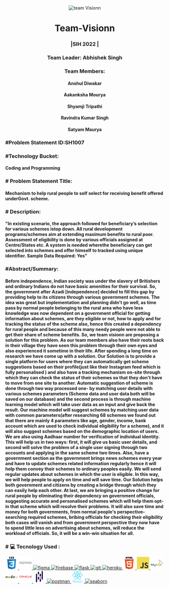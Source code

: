 
<div align="center">
  <img width="100" height="100" alt="team Visionn" src="https://user-images.githubusercontent.com/69837173/183259816-e94e977e-eb5f-4c9f-9cf6-66a80507d1b1.png" >
</div>
<h1 align="center">Team-Visionn</h1>
<h3 align="center">|SIH 2022 |</h3>
<h3 align="center">Team Leader: Abhishek Singh</h3>
<h3 align="center">Team Members:</h3>
<p align="center">
    <h4 align="center"> Anshul Diwakar </h4>
    <h4 align="center"> Aakanksha Mourya</h4>
    <h4 align="center"> Shyamji Tripathi</h4>
    <h4 align="center">Ravindra Kumar Singh</h4>
    <h4 align="center">Satyam Maurya</h4>
</p>
<h3 align="left">#Problem Statement ID:SH1007</h3>
<h3 align="left">#Technology Bucket:</h3><h4>Coding and Programming</h4>
<h3 align="left"> # Problem Statement Title:</h3><h4>Mechanism to help rural people to self select for receiving benefit offered underGovt. scheme.</h4>
<h3 align="left"> # Description:</h3><h4>	
"In existing scenario, the approach followed for beneficiary’s selection for various schemes istop down. All rural development programs/schemes aim at extending maximum benefits to rural poor. Assessment of eligibility is done by various officials assigned at Centre/States etc. A system is needed wherethe beneficiary can get selected into schemes and offer himself to tracked using unique identifier. Sample Data Required: Yes"</h4>
<h3 align="left">#Abstract/Summary:</h3><h4>Before independence, Indian society was under the slavery of Britishers and ordinary Indians do not have basic amenities for their survival. So, the government after Azadi [independence] decided to fill this gap by providing help to its citizens through various government schemes. The idea was great but implementation and planning didn’t go well, as time pass by normal people belonging to the rural area who have less knowledge was now dependent on a government official for getting information about schemes, are they eligible or not, how to apply and for tracking the status of the scheme also, hence this created a dependency for rural people and because of this many needy people were not able to get their share of scheme benefits. So, we team visionn are proposing a solution for this problem. As our team members also have their roots back in their village they have seen this problem through their own eyes and also experienced it sometime in their life. After spending a long time on research we have come up with a solution. Our Solution is to provide a single platform for users where they can automatically get scheme suggestions based on their profile(just like their Instagram feed which is fully personalised ) and also have a tracking mechanism on-site through which they can check the status of their schemes so that they don't have to move from one site to another. Automatic suggestion of scheme is done through two way processed one- by matching user details with various schemes parameters (Scheme data and user data both will be saved on our database) and the second process is through machine learning model which will take user data as an input and give back the result. Our machine model will suggest schemes by matching user data with common parameters(after researching 68 schemes we found out that there are mainly 4 parameters like age, gender, income, bank account which are used to check individual eligibility for a scheme), and it will also suggest schemes based on the demographic location of users. We are also using Aadhaar number for verification of individual identity. This will help us in two ways: first, it will give us basic user details, and second will solve the problem of a single user signing through two accounts and applying in the same scheme two times. Also, have a government section as the government brings news schemes every year and have to update schemes related information regularly hence it will help them convey their schemes to ordinary peoples easily. We will send regular updates about schemes in which the user is eligible. In this way, we will help people to apply on time and will save time. Our Solution helps both government and citizens by creating a bridge through which they can easily help each other. At last, we are bringing a positive change for rural people by eliminating their dependency on government officials, suggesting accurate and personalised schemes which will help them opt-in that scheme which will resolve their problems. It will also save time and money for both governments, from normal people's perspective- searching required schemes, bribing officials for checking their eligibility both cases will vanish and from government perspective they now have to spend little less on advertising about schemes, will reduce the workload of officials. So, it will be a win-win situation for all.</h4>
<h3 align="left"> # 💻 Tecnology Used :</h3>

<p align="left"> 
    <a href="https://www.w3schools.com/css/" target="_blank" rel="noreferrer"> <img src="https://raw.githubusercontent.com/devicons/devicon/master/icons/css3/css3-original-wordmark.svg" alt="css3" width="40" height="40"/> </a> 
    <a href="https://expressjs.com" target="_blank" rel="noreferrer"> <img src="https://raw.githubusercontent.com/devicons/devicon/master/icons/express/express-original-wordmark.svg" alt="express" width="40" height="40"/> </a> 
    <a href="https://www.figma.com/" target="_blank" rel="noreferrer"><img src="https://www.vectorlogo.zone/logos/figma/figma-icon.svg" alt="figma" width="40" height="40"/> </a> 
  <a href="https://firebase.google.com/" target="_blank" rel="noreferrer"><img src="https://www.vectorlogo.zone/logos/firebase/firebase-icon.svg" alt="firebase" width="40" height="40"/> </a>
  <a href="https://flask.palletsprojects.com/" target="_blank" rel="noreferrer"> <img src="https://www.vectorlogo.zone/logos/pocoo_flask/pocoo_flask-icon.svg" alt="flask" width="40" height="40"/> </a> 
  <a href="https://git-scm.com/" target="_blank" rel="noreferrer"> <img src="https://www.vectorlogo.zone/logos/git-scm/git-scm-icon.svg" alt="git" width="40" height="40"/> </a> 
  <a href="https://heroku.com" target="_blank" rel="noreferrer"> <img src="https://www.vectorlogo.zone/logos/heroku/heroku-icon.svg" alt="heroku" width="40" height="40"/> </a>
   <a href="https://www.w3.org/html/" target="_blank" rel="noreferrer"> <img src="https://raw.githubusercontent.com/devicons/devicon/master/icons/html5/html5-original-wordmark.svg" alt="html5" width="40" height="40"/> </a> 
  <a href="https://developer.mozilla.org/en-US/docs/Web/JavaScript" target="_blank" rel="noreferrer"> <img src="https://raw.githubusercontent.com/devicons/devicon/master/icons/javascript/javascript-original.svg" alt="javascript" width="40" height="40"/>
   </a> <a href="https://www.mysql.com/" target="_blank" rel="noreferrer"> <img src="https://raw.githubusercontent.com/devicons/devicon/master/icons/mysql/mysql-original-wordmark.svg" alt="mysql" width="40" height="40"/> </a>
   <a href="https://nodejs.org" target="_blank" rel="noreferrer"> <img src="https://raw.githubusercontent.com/devicons/devicon/master/icons/nodejs/nodejs-original-wordmark.svg" alt="nodejs" width="40" height="40"/> </a> 
  <a href="https://www.oracle.com/" target="_blank" rel="noreferrer"> <img src="https://raw.githubusercontent.com/devicons/devicon/master/icons/oracle/oracle-original.svg" alt="oracle" width="40" height="40"/> </a> 
  <a href="https://pandas.pydata.org/" target="_blank" rel="noreferrer"> <img src="https://raw.githubusercontent.com/devicons/devicon/2ae2a900d2f041da66e950e4d48052658d850630/icons/pandas/pandas-original.svg" alt="pandas" width="40" height="40"/> </a> 
  <a href="https://postman.com" target="_blank" rel="noreferrer"> <img src="https://www.vectorlogo.zone/logos/getpostman/getpostman-icon.svg" alt="postman" width="40" height="40"/> </a> 
  <a href="https://reactjs.org/" target="_blank" rel="noreferrer"> <img src="https://raw.githubusercontent.com/devicons/devicon/master/icons/react/react-original-wordmark.svg" alt="react" width="40" height="40"/> </a> 
  <a href="https://seaborn.pydata.org/" target="_blank" rel="noreferrer"> <img src="https://seaborn.pydata.org/_images/logo-mark-lightbg.svg" alt="seaborn" width="40" height="40"/> </a> 
</p>
